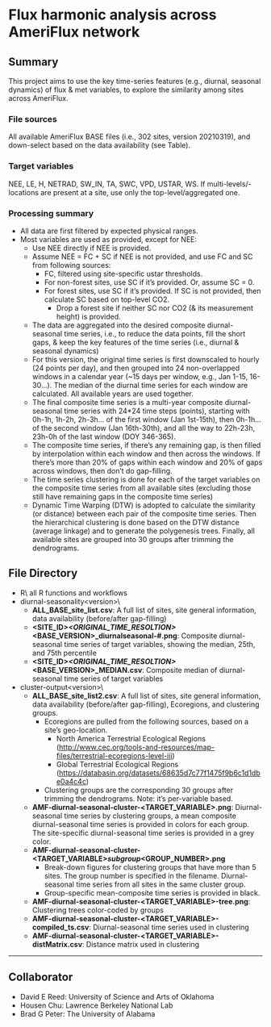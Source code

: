# Flux harmonic analysis across AmeriFlux network
## Summary
This project aims to use the key time-series features (e.g., diurnal, seasonal dynamics) of flux & met variables, to explore the similarity among sites across AmeriFlux.

### File sources
All available AmeriFlux BASE files (i.e., 302 sites, version 20210319), and down-select based on the data availability (see Table).  

### Target variables
NEE, LE, H, NETRAD, SW_IN, TA, SWC, VPD, USTAR, WS. If multi-levels/-locations are present at a site, use only the top-level/aggregated one. 

### Processing summary
- All data are first filtered by expected physical ranges. 
- Most variables are used as provided, except for NEE:
  - Use NEE directly if NEE is provided.
  - Assume NEE = FC + SC if NEE is not provided, and use FC and SC from following sources:
    - FC, filtered using site-specific ustar thresholds. 
    - For non-forest sites, use SC if it’s provided. Or, assume SC = 0.
    - For forest sites, use SC if it’s provided. If SC is not provided, then calculate SC based on top-level CO2.
      - Drop a forest site if neither SC nor CO2 (& its measurement height) is provided. 
  - The data are aggregated into the desired composite diurnal-seasonal time series, i.e., to reduce the data points, fill the short gaps, & keep the key features of the time series (i.e., diurnal & seasonal dynamics)
  - For this version, the original time series is first downscaled to hourly (24 points per day), and then grouped into 24 non-overlapped windows in a calendar year (~15 days per window, e.g., Jan 1-15, 16-30...). The median of the diurnal time series for each window are calculated. All available years are used together.
  - The final composite time series is a multi-year composite diurnal-seasonal time series with 24*24 time steps (points), starting with 0h-1h, 1h-2h, 2h-3h… of the first window (Jan 1st-15th), then 0h-1h… of the second window (Jan 16th-30th), and all the way to 22h-23h, 23h-0h of the last window (DOY 346-365).  
  - The composite time series, if there’s any remaining gap, is then filled by interpolation within each window and then across the windows. If there’s more than 20% of gaps within each window and 20% of gaps across windows, then don’t do gap-filling.
  - The time series clustering is done for each of the target variables on the composite time series from all available sites (excluding those still have remaining gaps in the composite time series)
  - Dynamic Time Warping (DTW) is adopted to calculate the similarity (or distance) between each pair of the composite time series. Then the hierarchical clustering is done based on the DTW distance (average linkage) and to generate the polygenesis trees. Finally, all available sites are grouped into 30 groups after trimming the dendrograms.  

## File Directory
- R\ all R functions and workflows
- diurnal-seasonality\<version>\
  - **ALL_BASE_site_list.csv**: A full list of sites, site general information, data availability (before/after gap-filling)
  - **<SITE_ID>_<ORIGINAL_TIME_RESOLTION>_<BASE_VERSION>_diurnalseasonal-#.png**: Composite diurnal-seasonal time series of target variables, showing the median, 25th, and 75th percentile 
  - **<SITE_ID>_<ORIGINAL_TIME_RESOLTION>_<BASE_VERSION>_MEDIAN.csv**: Composite median of diurnal-seasonal time series of target variables
- cluster-output\<version>\
  - **ALL_BASE_site_list2.csv**: A full list of sites, site general information, data availability (before/after gap-filling), Ecoregions, and clustering groups.
    - Ecoregions are pulled from the following sources, based on a site’s geo-location. 
      - North America Terrestrial Ecological Regions (http://www.cec.org/tools-and-resources/map-files/terrestrial-ecoregions-level-iii)
      - Global Terrestrial Ecological Regions (https://databasin.org/datasets/68635d7c77f1475f9b6c1d1dbe0a4c4c)
    - Clustering groups are the corresponding 30 groups after trimming the dendrograms. Note: it’s per-variable based.
  - **AMF-diurnal-seasonal-cluster-<TARGET_VARIABLE>.png**: Diurnal-seasonal time series by clustering groups, a mean composite diurnal-seasonal time series is provided in colors for each group. The site-specific diurnal-seasonal time series is provided in a grey color. 
  - **AMF-diurnal-seasonal-cluster-<TARGET_VARIABLE>_subgroup_<GROUP_NUMBER>.png** 
    - Break-down figures for clustering groups that have more than 5 sites. The group number is specified in the filename. Diurnal-seasonal time series from all sites in the same cluster group.
    - Group-specific mean-composite time series is provided in black. 
  - **AMF-diurnal-seasonal-cluster-<TARGET_VARIABLE>-tree.png**: Clustering trees color-coded by groups
  - **AMF-diurnal-seasonal-cluster-<TARGET_VARIABLE>-compiled_ts.csv**: Diurnal-seasonal time series used in clustering
  - **AMF-diurnal-seasonal-cluster-<TARGET_VARIABLE>-distMatrix.csv**: Distance matrix used in clustering
----

## Collaborator
- David E Reed: University of Science and Arts of Oklahoma
- Housen Chu: Lawrence Berkeley National Lab
- Brad G Peter: The University of Alabama

